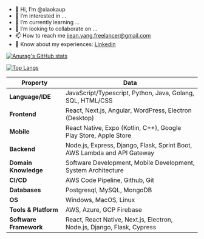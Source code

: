 - 👋 Hi, I’m @xiaokaup
- 👀 I’m interested in ...
- 🌱 I’m currently learning ...
- 💞️ I’m looking to collaborate on ...
- 📫 How to reach me jiean.yang.freelancer@gmail.com
- 📄 Know about my experiences: [Linkedin](https://www.linkedin.com/in/jieanyang/)


[![Anurag's GitHub stats](https://github-readme-stats.vercel.app/api?username=xiaokaup&show_icons=true&hide=contribs,issues)](https://github.com/anuraghazra/github-readme-stats)

[![Top Langs](https://github-readme-stats.vercel.app/api/top-langs/?username=xiaokaup&hide=php,html,css,asp,c#&layout=compact)](https://github.com/anuraghazra/github-readme-stats)

|Property|Data|
|---|---|
|**Language/IDE**|JavaScript/Typescript, Python, Java, Golang, SQL, HTML/CSS|
|**Frontend**|React, Next.js, Angular, WordPress, Electron (Desktop)|
|**Mobile**|React Native, Expo (Kotlin, C++), Google Play Store, Apple Store|
|**Backend**|Node.js, Express, Django, Flask, Sprint Boot, AWS Lambda and API Gateway|
|**Domain Knowledge**|Software Development, Mobile Development, System Architecture|
|**CI/CD**|AWS Code Pipeline, Github, Git|
|**Databases**|Postgresql, MySQL, MongoDB|
|**OS**|Windows, MacOS, Linux|
|**Tools & Platform**|AWS, Azure, GCP Firebase|
|**Software Framework**|React, React Native, Next.js, Electron, Node.js, Django, Flask, Cypress|

<!---
xiaokaup/xiaokaup is a ✨ special ✨ repository because its `README.md` (this file) appears on your GitHub profile.
You can click the Preview link to take a look at your changes.
--->
